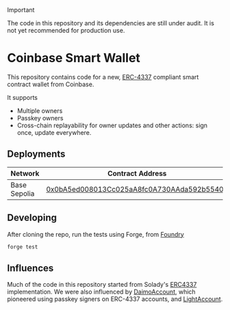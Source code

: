> [!IMPORTANT]  
> The code in this repository and its dependencies are still under audit. It is not yet recommended for production use.

# Coinbase Smart Wallet

This repository contains code for a new, [ERC-4337](https://eips.ethereum.org/EIPS/eip-4337) compliant smart contract wallet from Coinbase. 

It supports 
- Multiple owners
- Passkey owners
- Cross-chain replayability for owner updates and other actions: sign once, update everywhere. 

## Deployments

| Network   | Contract Address                        |
|-----------|-----------------------------------------|
| Base Sepolia | [0x0bA5ed008013Cc025aA8fc0A730AAda592b55402](https://sepolia.basescan.org/address/0x0bA5ed008013Cc025aA8fc0A730AAda592b55402) |


## Developing 
After cloning the repo, run the tests using Forge, from [Foundry](https://github.com/foundry-rs/foundry?tab=readme-ov-file)
```bash
forge test
```

## Influences
Much of the code in this repository started from Solady's [ERC4337](https://github.com/Vectorized/solady/blob/main/src/accounts/ERC4337.sol) implementation. We were also influenced by [DaimoAccount](https://github.com/daimo-eth/daimo/blob/master/packages/contract/src/DaimoAccount.sol), which pioneered using passkey signers on ERC-4337 accounts, and [LightAccount](https://github.com/alchemyplatform/light-account).
